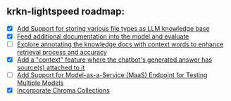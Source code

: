 ## krkn-lightspeed roadmap: 

- [X] [Add Support for storing various file types as LLM knowledge base](https://github.com/krkn-chaos/krkn-lightspeed/issues/2)
- [X] [Feed additional documentation into the model and evaluate](https://github.com/krkn-chaos/krkn-lightspeed/issues/1)
- [ ] [Explore annotating the knowledge docs with context words to enhance retrieval process and accuracy](https://github.com/krkn-chaos/krkn-lightspeed/issues/7) 
- [X] [Add a "context" feature where the chatbot's generated answer has source(s) attached to it](https://github.com/krkn-chaos/krkn-lightspeed/issues/6)
- [ ] [Add Support for Model-as-a-Service (MaaS) Endpoint for Testing Multiple Models](https://github.com/krkn-chaos/krkn-lightspeed/issues/10)
- [X] [Incorporate Chroma Collections](https://github.com/krkn-chaos/krkn-lightspeed/issues/16)